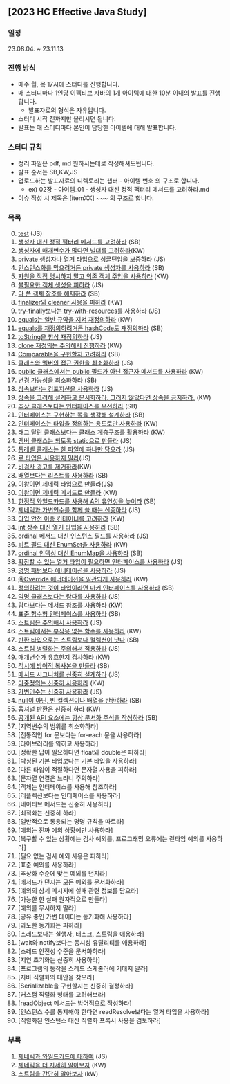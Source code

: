 ## [2023 HC Effective Java Study]

### 일정
23.08.04. ~ 23.11.13

### 진행 방식
- 매주 월, 목 17시에 스터디를 진행합니다.
- 매 스터디마다 1인당 이펙티브 자바의 1개 아이템에 대한 10분 이내의 발표를 진행합니다.
  - 발표자료의 형식은 자유입니다.
- 스터디 시작 전까지만 올리시면 됩니다.
- 발표는 매 스터디마다 본인이 담당한 아이템에 대해 발표합니다.

### 스터디 규칙
- 정리 파일은 pdf, md 원하시는데로 작성해셔도됩니다.
- 발표 순서는 SB,KW,JS
- 업로드하는 발표자료의 디렉토리는 챕터 - 아이템 번호 의 구조로 합니다.
  - ex) 02장 - 아이템_01 - 생성자 대신 정적 팩터리 메서드를 고려하라.md
- 이슈 작성 시 제목은 [itemXX] ~~~ 의 구조로 합니다.

### 목록
0. [test](02장/아이템_00/test.md) (JS)
1. [생성자 대신 정적 팩터리 메서드를 고려하라](02장/아이템_01/생성자_대신_정적_팩터리_메서드를_고려하라.md) (SB)
2. [생성자에 매개변수가 많다면 빌더를 고려하라](02장/아이템_02/생성자에_매개변수가_많다면_빌더를_고려하라.md)(KW)
3. [private 생성자나 열거 타입으로 싱글턴임을 보증하라](02장/아이템_03/private_생성자나_열거_타입으로_싱글턴임을_보증하라.md) (JS)
4. [인스턴스화를 막으려거든 private 생성자를 사용하라](02장/아이템_04/인스턴스화를_막으려거든_private_생성자를_사용하라.md) (SB)
5. [자원을 직접 명시하지 말고 의존 객체 주입을 사용하라](02장/아이템_05/자원을_직접_명시하지_말고_의존_객체_주입을_사용하라.md) (KW)
6. [불필요한 객체 생성을 피하라](02장/아이템_06/불필요한_객체_생성을_피하라.md) (JS)
7. [다 쓴 객체 참조를 해제하라](02장/아이템_07/다_쓴_객체_참조를_해제하라.md) (SB)
8. [finalizer와 cleaner 사용을 피하라](02장/아이템_08/finalizer와_cleaner사용을_피하라.md) (KW)
9. [try-finally보다는 try-with-resources를 사용하라](02장/아이템_09/try-finally_보다는_try-with-resources를_사용하라.md) (JS)
10. [equals는 일반 규약을 지켜 재정의하라](03장/아이템_10/equals는_일반_규약을_지켜_재정의하라.md) (KW)
11. [equals를 재정의하려거든 hashCode도 재정의하라](03장/아이템_11/equals를_재정의_하려거든_hashCode도_재정의하라.md) (SB)
12. [toString을 항상 재정의하라](03장/아이템_12/toString을_항상_재정의하라.md) (JS)
13. [clone 재정의는 주의해서 진행하라](03장/아이템_13/clone_재정의는_주의해서_진행하라.md) (KW)
14. [Comparable을 구현할지 고려하라](03장/아이템_14/Comparable을_구현할지_고려하라.md) (SB)
15. [클래스와 멤버의 접근 권한을 최소화하라](04장/아이템_15/클래스와_멤버의_접근_권한을_최소화하라.md) (JS)
16. [public 클래스에서는 public 필드가 아닌 접근자 메서드를 사용하라](04장/아이템_16/public_클래스에서는_public_필드가_아닌_접근자_메서드를_사용하라.md) (KW)
17. [변경 가능성을 최소화하라](04장/아이템_17/변경_가능성을_최소화하라.md) (SB)
18. [상속보다는 컴포지션을 사용하라](04장/아이템_18/상속보다는_컴포지션을_사용하라.md) (JS)
19. [상속을 고려해 설계하고 문서화하라. 그러지 않았다면 상속을 금지하라.](04장/아이템_21/인터페이스는_구현하는_쪽을_생각해_설계하라.md) (KW)
20. [추상 클래스보다는 인터페이스를 우선하라](04장/아이템_20/추상_클래스_보다는_인터페이스를_우선하라.md) (SB)
21. [인터페이스는 구현하는 쪽을 생각해 설계하라](04장/아이템_21/인터페이스는_구현하는_쪽을_생각해_설계하라.md) (SB)
22. [인터페이스는 타입을 정의하는 용도로만 사용하라](04장/아이템_22/인터페이스는_타입을_정의하는_용도로만_사용하라.md) (KW)
23. [태그 달린 클래스보다는 클래스 계층구조를 활용하라](04장/아이템_23/태그_달린_클래스보다는_클래스_계층구조를_활용하라.md) (KW)
24. [멤버 클래스는 되도록 static으로 만들라](04장/아이템_24/멤버_클래스는_되도록_static으로_만들라.md) (JS)
25. [톱레벨 클래스는 한 파일에 하나만 담으라](04장/아이템_25/톱레벨_클래스는_한_파일에_하나만_담으라.md) (JS)
26. [로 타입은 사용하지 말라](05장/아이템_26/로_타입은_사용하지_말라.md)(JS)
27. [비검사 경고를 제거하라](05장/아이템_27/비검사_경고를_제거하라.md)(KW)
28. [배열보다는 리스트를 사용하라](05장/아이템_28/배열보다는_리스트를_사용하라.md) (SB)
29. [이왕이면 제네릭 타입으로 만들라](05장/아이템_29/이왕이면_제네릭_타입으로_만들라.md)(JS)
30. [이왕이면 제네릭 메서드로 만들라](05장/아이템_30/이왕이면_제네릭_메서드로_만들라.md) (KW)
31. [한정적 와일드카드를 사용해 API 유연성을 높이라](05장/아이템_31/한정적_와일드카드를_사용해_API_유연성을_높이라.md) (SB)
32. [제네릭과 가변인수를 함께 쓸 때는 신중하라](05장/아이템_32/제네릭과_가변인수를_함께_쓸_때는_신중하라.md) (JS)
33. [타입 안전 이종 컨테이너를 고려하라](05장/아이템_33/타입_안전_이종_컨테이너를_고려하라.md) (KW)
34. [int 상수 대신 열거 타입을 사용하라](06장/아이템_34/int_상수_대신_열거_타입을_사용하라.md) (SB)
35. [ordinal 메서드 대신 인스턴스 필드를 사용하라](06장/아이템_35/ordinal_메서드_대신_인스턴스_필드를_사용하라.md) (JS)
36. [비트 필드 대신 EnumSet을 사용하라](06장/아이템_36/비트_필드_대신_EnumSet을_사용하라.md) (KW)
37. [ordinal 인덱싱 대신 EnumMap을 사용하라](06장/아이템_37/ordinal_인덱싱_대신_EnumMap을_사용하라.md) (SB)
38. [확장할 수 있는 열거 타입이 필요하면 인터페이스를 사용하라](06장/아이템_38/확장할_수_있는_열거_타입이_필요하면_인터페이스를_사용하라.md) (JS)
39. [명명 패턴보다 애너테이션을 사용하라](06장/아이템_39/명명_패턴보다_애너테이션을_사용하라.md) (JS)
40. [@Override 애너테이션을 일관되게 사용하라](06장/아이템_40/@Override_애너테이션을_일관되게_사용하라.md) (KW)
41. [정의하려는 것이 타입이라면 마커 인터페이스를 사용하라](06장/아이템_41/정의하려는_것이_타입이라면_마커_인터페이스를_사용하라.md) (SB)
42. [익명 클래스보다는 람다를 사용하라](07장/아이템_42/익명_클래스보다는_람다를_사용하라.md) (JS)
43. [람다보다는 메서드 참조를 사용하라](07장/아이템_43/람다보다는_메서드_참조를_사용하라.md) (KW)
44. [표준 함수형 인터페이스를 사용하라](07장/아이템_44/표준_함수형_인터페이스를_사용하라.md) (SB)
45. [스트림은 주의해서 사용하라](07장/아이템_45/스트림은_주의해서_사용하라.md) (JS)
46. [스트림에서는 부작용 없는 함수를 사용하라](07장/아이템_46/스트림에서는_부작용_없는_함수를_사용하라.md) (KW)
47. [반환 타입으로는 스트림보다 컬렉션이 낫다](07장/아이템_47/반환_타입으로는_스트림보다_컬렉션이_낫다.md) (SB)
48. [스트림 병렬화는 주의해서 적용하라](07장/아이템_48/스트림_병렬화는_주의해서_적용하라.md) (JS)
49. [매개변수가 유효한지 검사하라](08장/아이템_49/매개변수가_유효한지_검사하라.md) (KW)
50. [적시에 방어적 복사본을 만들라](08장/아이템_50/적시에_방어적_복사본을_만들라.md) (SB)
51. [메서드 시그니처를 신중히 설계하라](08장/아이템_51/메서드_시그니처를_신중히_설계하라.md) (JS)
52. [다중정의는 신중히 사용하라](08장/아이템_52/다중정의는_신중히_사용하라.md) (KW)
53. [가변인수는 신중히 사용하라](08장/아이템_53/가변인수는_신중히_사용하라.md) (JS)
54. [null이 아닌, 빈 컬렉션이나 배열을 반환하라](08장/아이템_54/null이_아닌,_빈_컬렉션이나_배열을_반환하라.md) (SB)
55. [옵셔널 반환은 신중히 하라](08장/아이템55/옵셔널_반환은_신중히_하라.md) (KW)
56. [공개된 API 요소에는 항상 문서화 주석을 작성하라](08장/아이템_56/공개된_API_요소에는_항상_문서화_주석을_작성하라.md) (SB)
57. [지역변수의 범위를 최소화하라]
58. [전통적인 for 문보다는 for-each 문을 사용하라]
59. [라이브러리를 익히고 사용하라]
60. [정확한 답이 필요하다면 float와 double은 피하라]
61. [박싱된 기본 타입보다는 기본 타입을 사용하라]
62. [다른 타입이 적절하다면 문자열 사용을 피하라]
63. [문자열 연결은 느리니 주의하라]
64. [객체는 인터페이스를 사용해 참조하라]
65. [리플렉션보다는 인터페이스를 사용하라]
66. [네이티브 메서드는 신중히 사용하라]
67. [최적화는 신중히 하라]
68. [일반적으로 통용되는 명명 규칙을 따르라]
69. [예외는 진짜 예외 상황에만 사용하라]
70. [복구할 수 있는 상황에는 검사 예외를, 프로그래밍 오류에는 런타임 예외를 사용하라]
71. [필요 없는 검사 예외 사용은 피하라]
72. [표준 예외를 사용하라]
73. [추상화 수준에 맞는 예외를 던지라]
74. [메서드가 던지는 모든 예외를 문서화하라]
75. [예외의 상세 메시지에 실패 관련 정보를 담으라]
76. [가능한 한 실패 원자적으로 만들라]
77. [예외를 무시하지 말라]
78. [공유 중인 가변 데이터는 동기화해 사용하라]
79. [과도한 동기화는 피하라]
80. [스레드보다는 실행자, 태스크, 스트림을 애용하라]
81. [wait와 notify보다는 동시성 유틸리티를 애용하라]
82. [스레드 안전성 수준을 문서화하라]
83. [지연 초기화는 신중히 사용하라]
84. [프로그램의 동작을 스레드 스케줄러에 기대지 말라]
85. [자바 직렬화의 대안을 찾으라]
86. [Serializable을 구현할지는 신중히 결정하라]
87. [커스텀 직렬화 형태를 고려해보라]
88. [readObject 메서드는 방어적으로 작성하라]
89. [인스턴스 수를 통제해야 한다면 readResolve보다는 열거 타입을 사용하라]
90. [직렬화된 인스턴스 대신 직렬화 프록시 사용을 검토하라]

### 부록
1. [제네릭과 와일드카드에 대하여](부록/제네릭과_와일드카드에_대하여.md) (JS)
2. [제네릭을 더 자세히 알아보자](부록/제네릭을_더_자세히_알아보자.md) (KW)
3. [스트림을 간단히 알아보자](부록/스트림을_간단히_알아보자.md) (kW)